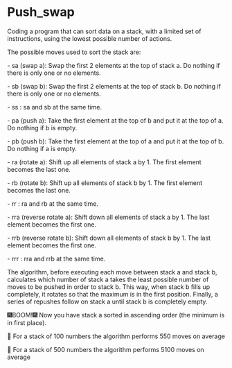 # Push_swap
Coding a program that can sort data on a stack, with a limited set of instructions, using the lowest possible number of actions.

The possible moves used to sort the stack are:
<p>
- sa (swap a): Swap the first 2 elements at the top of stack a.
Do nothing if there is only one or no elements.
<p>
- sb (swap b): Swap the first 2 elements at the top of stack b.
Do nothing if there is only one or no elements.
<p>
- ss : sa and sb at the same time.
<p>
- pa (push a): Take the first element at the top of b and put it at the top of a.
Do nothing if b is empty.
<p>
- pb (push b): Take the first element at the top of a and put it at the top of b.
Do nothing if a is empty.
<p>
- ra (rotate a): Shift up all elements of stack a by 1.
The first element becomes the last one.
<p>
- rb (rotate b): Shift up all elements of stack b by 1.
The first element becomes the last one.
<p>
- rr : ra and rb at the same time.
<p>
- rra (reverse rotate a): Shift down all elements of stack a by 1.
The last element becomes the first one.
<p>
- rrb (reverse rotate b): Shift down all elements of stack b by 1.
The last element becomes the first one.
<p>
- rrr : rra and rrb at the same time.

The algorithm, before executing each move between stack a and stack b, calculates which number of stack a takes the least possible number of moves to be pushed in order to stack b. This way, when stack b fills up completely, it rotates so that the maximum is in the first position. Finally, a series of repushes follow on stack a until stack b is completely empty.
<p>
🎆BOOM!🎆 Now you have stack a sorted in ascending order (the minimum is in first place).
<p>
🏁 For a stack of 100 numbers the algorithm performs 550 moves on average
<p>
🏁 For a stack of 500 numbers the algorithm performs 5100 moves on average
